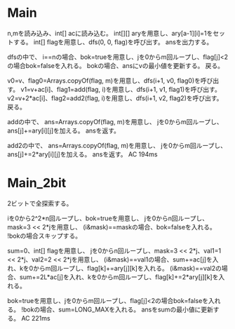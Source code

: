 # Main
n,mを読み込み、int[] acに読み込む。
int[][] aryを用意し、ary[a-1][i]=1をセットする。
int[] flagを用意し、dfs(0, 0, flag)を呼び出す。
ansを出力する。

dfsの中で、
i==nの場合、bok=trueを用意し、jを0からm回ループし、flag[j]<2の場合bok=falseを入れる。
bokの場合、ansにvの最小値を更新する。
戻る。

v0=v、flag0=Arrays.copyOf(flag, m)を用意し、dfs(i+1, v0, flag0)を呼び出す。
v1=v+ac[i]、flag1=add(flag, i)を用意し、dfs(i+1, v1, flag1)を呼び出す。
v2=v+2\*ac[i]、flag2=add2(flag, i)を用意し、dfs(i+1, v2, flag2)を呼び出す。
戻る。

addの中で、
ans=Arrays.copyOf(flag, m)を用意し、
jを0からm回ループし、ans[j]+=ary[i][j]を加える。
ansを返す。

add2の中で、
ans=Arrays.copyOf(flag, m)を用意し、
jを0からm回ループし、ans[j]+=2\*ary[i][j]を加える。
ansを返す。
AC 194ms

# Main\_2bit
2ビットで全探索する。

iを0から2^2\*n回ループし、bok=trueを用意し、
jを0からn回ループし、mask=3 << 2*jを用意し、
(i&mask)==maskの場合、bok=falseを入れる。
!bokの場合スキップする。

sum=0、int[] flagを用意し、
jを0からn回ループし、mask=3 << 2\*j、val1=1 << 2\*j、val2=2 << 2\*jを用意し、
(i&mask)==val1の場合、sum+=ac[j]を入れ、kを0からm回ループし、flag[k]+=ary[j][k]を入れる。
(i&mask)==val2の場合、sum+=2L\*ac[j]を入れ、kを0からm回ループし、flag[k]+=2\*ary[j][k]を入れる。

bok=trueを用意し、jを0からm回ループし、flag[j]<2の場合bok=falseを入れる。
!bokの場合、sum=LONG\_MAXを入れる。
ansをsumの最小値に更新する。
AC 221ms

